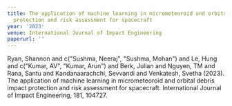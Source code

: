 ```yaml
---
title: The application of machine learning in micrometeoroid and orbital debris impact
  protection and risk assessment for spacecraft
year: '2023'
venue: International Journal of Impact Engineering
paperurl: ''
---
```

Ryan, Shannon and c("Sushma, Neeraj", "Sushma, Mohan") and Le, Hung and c("Kumar, AV", "Kumar, Arun") and Berk, Julian and Nguyen, TM and Rana, Santu and Kandanaarachchi, Sevvandi and Venkatesh, Svetha (2023). The application of machine learning in micrometeoroid and orbital debris impact protection and risk assessment for spacecraft. International Journal of Impact Engineering, 181, 104727.

